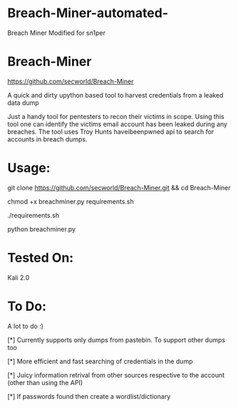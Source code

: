 # Breach-Miner-automated-

Breach Miner Modified for sn1per

# Breach-Miner
https://github.com/secworld/Breach-Miner

A quick and dirty upython based tool to harvest credentials from a leaked data dump

Just a handy tool for pentesters to recon their victims in scope. Using this tool one can identify the victims email account has been leaked during any breaches. The tool uses Troy Hunts haveibeenpwned api to search for accounts in breach dumps. 

Usage:
==============
git clone https://github.com/secworld/Breach-Miner.git && cd Breach-Miner 

chmod +x breachminer.py requirements.sh

./requirements.sh

python breachminer.py


Tested On:
===========
Kali 2.0

To Do:
=======

A lot to do :)

[*] Currently supports only dumps from pastebin. To support other dumps too

[*] More efficient and fast searching of credentials in the dump

[*] Juicy information retrival from other sources respective to the account (other than using the API)

[*] If passwords found then create a wordlist/dictionary


